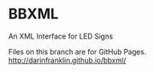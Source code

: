 BBXML
=====

An XML Interface for LED Signs

Files on this branch are for GitHub Pages.
http://darinfranklin.github.io/bbxml/
